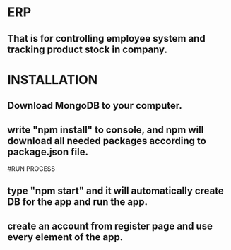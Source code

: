 
# ERP
## That is for controlling employee system and tracking product stock in company.
# INSTALLATION
## Download MongoDB to your computer.
## write "npm install" to console, and npm will download all needed packages according to package.json file.
#RUN PROCESS
## type "npm start" and it will automatically create DB for the app and run the app.
## create an account from register page and use every element of the app.